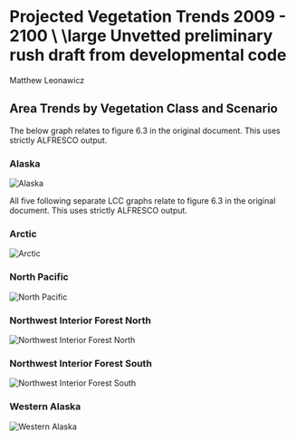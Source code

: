 # Projected Vegetation Trends 2009 - 2100 \\ \large Unvetted preliminary rush draft from developmental code
Matthew Leonawicz  







## Area Trends by Vegetation Class and Scenario
The below graph relates to figure 6.3 in the original document.
This uses strictly ALFRESCO output.

### Alaska
![Alaska](vegetation_trend_cccma_files/figure-html/veg_change_ts_AK-1.png) 

All five following separate LCC graphs relate to figure 6.3 in the original document.
This uses strictly ALFRESCO output.

### Arctic
![Arctic](vegetation_trend_cccma_files/figure-html/veg_change_ts_LCC1-1.png) 

### North Pacific
![North Pacific](vegetation_trend_cccma_files/figure-html/veg_change_ts_LCC2-1.png) 

### Northwest Interior Forest North
![Northwest Interior Forest North](vegetation_trend_cccma_files/figure-html/veg_change_ts_LCC3-1.png) 

### Northwest Interior Forest South
![Northwest Interior Forest South](vegetation_trend_cccma_files/figure-html/veg_change_ts_LCC4-1.png) 

### Western Alaska
![Western Alaska](vegetation_trend_cccma_files/figure-html/veg_change_ts_LCC5-1.png) 

